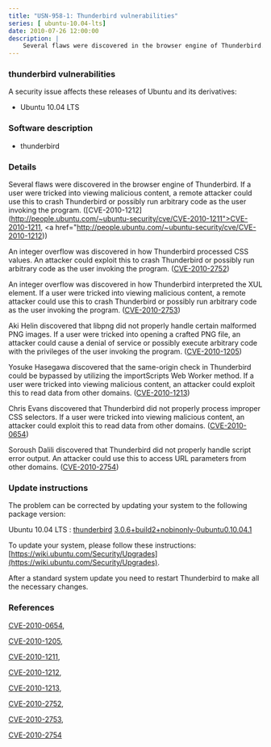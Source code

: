 ```yaml
---
title: "USN-958-1: Thunderbird vulnerabilities"
series: [ ubuntu-10.04-lts]
date: 2010-07-26 12:00:00
description: |
    Several flaws were discovered in the browser engine of Thunderbird. If a user were tricked into viewing malicious content, a remote attacker could use this to crash Thunderbird or possibly run arbitrary code as the user invoking the program. ([CVE-2010-1212](http://people.ubuntu.com/~ubuntu-security/cve/CVE-2010-1211">CVE-2010-1211</a>, <a href="http://people.ubuntu.com/~ubuntu-security/cve/CVE-2010-1212))
--- 
```

 
 


### thunderbird vulnerabilities

A security issue affects these releases of Ubuntu and its derivatives:

* Ubuntu 10.04 LTS

### Software description

* thunderbird 

### Details

Several flaws were discovered in the browser engine of Thunderbird. If a user were tricked into viewing malicious content, a remote attacker could use this to crash Thunderbird or possibly run arbitrary code as the user invoking the program. ([CVE-2010-1212](http://people.ubuntu.com/~ubuntu-security/cve/CVE-2010-1211">CVE-2010-1211</a>, <a href="http://people.ubuntu.com/~ubuntu-security/cve/CVE-2010-1212))

An integer overflow was discovered in how Thunderbird processed CSS values. An attacker could exploit this to crash Thunderbird or possibly run arbitrary code as the user invoking the program. ([CVE-2010-2752](http://people.ubuntu.com/~ubuntu-security/cve/CVE-2010-2752))

An integer overflow was discovered in how Thunderbird interpreted the XUL element. If a user were tricked into viewing malicious content, a remote attacker could use this to crash Thunderbird or possibly run arbitrary code as the user invoking the program. ([CVE-2010-2753](http://people.ubuntu.com/~ubuntu-security/cve/CVE-2010-2753))

Aki Helin discovered that libpng did not properly handle certain malformed PNG images. If a user were tricked into opening a crafted PNG file, an attacker could cause a denial of service or possibly execute arbitrary code with the privileges of the user invoking the program. ([CVE-2010-1205](http://people.ubuntu.com/~ubuntu-security/cve/CVE-2010-1205))

Yosuke Hasegawa discovered that the same-origin check in Thunderbird could be bypassed by utilizing the importScripts Web Worker method. If a user were tricked into viewing malicious content, an attacker could exploit this to read data from other domains. ([CVE-2010-1213](http://people.ubuntu.com/~ubuntu-security/cve/CVE-2010-1213))

Chris Evans discovered that Thunderbird did not properly process improper CSS selectors. If a user were tricked into viewing malicious content, an attacker could exploit this to read data from other domains. ([CVE-2010-0654](http://people.ubuntu.com/~ubuntu-security/cve/CVE-2010-0654))

Soroush Dalili discovered that Thunderbird did not properly handle script error output. An attacker could use this to access URL parameters from other domains. ([CVE-2010-2754](http://people.ubuntu.com/~ubuntu-security/cve/CVE-2010-2754)) 

### Update instructions

The problem can be corrected by updating your system to the following package version:

Ubuntu 10.04 LTS
 : [thunderbird](https://launchpad.net/ubuntu/+source/thunderbird) <span> [3.0.6+build2+nobinonly-0ubuntu0.10.04.1](https://launchpad.net/ubuntu/+source/thunderbird/3.0.6+build2+nobinonly-0ubuntu0.10.04.1) </span> 

To update your system, please follow these instructions: [https://wiki.ubuntu.com/Security/Upgrades](https://wiki.ubuntu.com/Security/Upgrades).

After a standard system update you need to restart Thunderbird to make all the necessary changes. 

### References

 
 [CVE-2010-0654](http://people.ubuntu.com/~ubuntu-security/cve/CVE-2010-0654), 

 [CVE-2010-1205](http://people.ubuntu.com/~ubuntu-security/cve/CVE-2010-1205), 

 [CVE-2010-1211](http://people.ubuntu.com/~ubuntu-security/cve/CVE-2010-1211), 

 [CVE-2010-1212](http://people.ubuntu.com/~ubuntu-security/cve/CVE-2010-1212), 

 [CVE-2010-1213](http://people.ubuntu.com/~ubuntu-security/cve/CVE-2010-1213), 

 [CVE-2010-2752](http://people.ubuntu.com/~ubuntu-security/cve/CVE-2010-2752), 

 [CVE-2010-2753](http://people.ubuntu.com/~ubuntu-security/cve/CVE-2010-2753), 

 [CVE-2010-2754](http://people.ubuntu.com/~ubuntu-security/cve/CVE-2010-2754)
 

